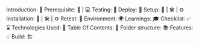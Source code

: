 Introduction: 🌟
Prerequisite: 📝 | 💻
Testing: 🧪
Deploy: 🚀
Setup: 🔧 | 🛠 | ⚙️
Installation: 🔧 | 🛠 | ⚙️
Retest: 🔁
Environment: 🌍
Learnings: 🎓 
Checklist: ✅ ⌛ 
Technologies Used: 🦾
Table Of Contents: 💼 
Folder structure: 📚 
Features: 💡 
Build: 🏗️ 